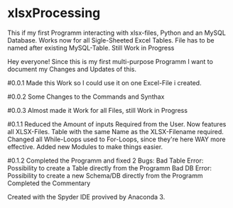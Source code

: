 # xlsxProcessing
This if my first Programm interacting with xlsx-files, Python and an MySQL Database. Works now for all Sigle-Sheeted Excel Tables. File has to be named after existing MySQL-Table. Still Work in Progress

Hey everyone! Since this is my first multi-purpose Programm I want to document my Changes and Updates of this.

#0.0.1 Made this Work so I could use it on one Excel-File i created.

#0.0.2 Some Changes to the Commands and Synthax

#0.0.3 Almost made it Work for all Files, still Work in Progress

#0.1.1 Reduced the Amount of inputs Required from the User. 
  Now features all XLSX-Files. 
  Table with the same Name as the XLSX-Filename required.
  Changed all While-Loops used to For-Loops, since they're here WAY more effective.
  Added new Modules to make things easier.

#0.1.2 Completed the Programm and fixed 2 Bugs:
  Bad Table Error: Possibility to create a Table directly from the Programm
  Bad DB Error: Possibility to create a new Schema/DB directly from the Programm 
  Completed the Commentary
  
Created with the Spyder IDE provived by Anaconda 3.

